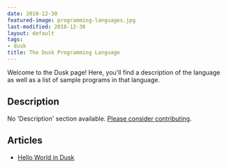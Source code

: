 ```yaml
---
date: 2018-12-30
featured-image: programming-languages.jpg
last-modified: 2018-12-30
layout: default
tags:
- dusk
title: The Dusk Programming Language
---
```


Welcome to the Dusk page! Here, you'll find a description of the language as well as a list of sample programs in that language.

## Description

No 'Description' section available. [Please consider contributing](https://github.com/TheRenegadeCoder/sample-programs-website).

## Articles

- [Hello World in Dusk](https://sampleprograms.io/projects/hello-world/dusk)